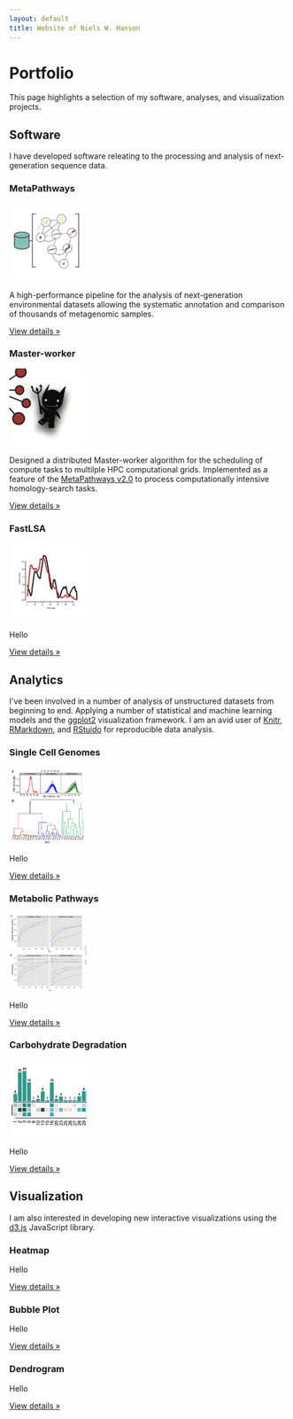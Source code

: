 ```yaml
---
layout: default
title: Website of Niels W. Hanson
---
```


# Portfolio

This page highlights a selection of my software, analyses, and visualization projects.

## Software

I have developed software releating to the processing and analysis of next-generation sequence data.

<div class="row">
<div class="col-sm-4">
<h3>MetaPathways</h3>
<img class="img-circle" src="img/mp_logo.png", alt="MetaPathways pipeline" style="width: 140px; height: 140px;">
<p>A high-performance pipeline for the analysis of next-generation environmental datasets allowing the systematic annotation and comparison of thousands of metagenomic samples.</p>
<p><a class="btn btn-default" href="https://github.com/hallamlab/metapathways" role="button">View details »</a></p>
</div>
<div class="col-sm-4">
<h3>Master-worker</h3>
<img class="img-circle" src="img/mw_logo.png", alt="MetaPathways pipeline" style="width: 140px; height: 140px;">
<p>Designed a distributed Master-worker algorithm for the scheduling of compute tasks to multilple HPC computational grids. Implemented as a feature of the <a href="http://ieeexplore.ieee.org/xpl/articleDetails.jsp?arnumber=6845516">MetaPathways v2.0</a> to process computationally intensive homology-search tasks.</p>
<p><a class="btn btn-default" href="https://github.com/hallamlab/metapathways2" role="button">View details »</a></p>
</div>
<div class="col-sm-4">
<h3>FastLSA</h3>
<img class="img-circle" src="img/lsa_logo.png", alt="MetaPathways pipeline" style="width: 140px; height: 140px;">
<p>Hello</p>
<p><a class="btn btn-default" href="#" role="button">View details »</a></p>
</div>
</div>

## Analytics

I've been involved in a number of analysis of unstructured datasets from beginning to end. Applying a number of statistical and machine learning models and the [ggplot2](http://ggplot2.org/) visualization framework. I am an avid user of  [Knitr](http://yihui.name/knitr/), [RMarkdown](http://rmarkdown.rstudio.com/), and [RStuido](http://www.rstudio.com/) for reproducible data analysis. 

<div class="row">
<div class="col-sm-4">
<h3>Single Cell Genomes</h3>
<img class="img-circle" src="img/single_logo.png", alt="Single cells" style="width: 140px; height: 140px;">
<p>Hello</p>
<p><a class="btn btn-default" href="https://github.com/nielshanson/microfluidic_single_cells" role="button">View details »</a></p>
</div>
<div class="col-sm-4">
<h3>Metabolic Pathways</h3>
<img class="img-circle" src="img/pathways_logo.png", alt="Metabolic pathways" style="width: 140px; height: 140px;">
<p>Hello</p>
<p><a class="btn btn-default" href="#" role="button">View details »</a></p>
</div>
<div class="col-sm-4">
<h3>Carbohydrate Degradation</h3>
<img class="img-circle" src="img/carbs_logo.png", alt="Carbohydrate degradation" style="width: 140px; height: 140px;">
<p>Hello</p>
<p><a class="btn btn-default" href="#" role="button">View details »</a></p>
</div>
</div>

## Visualization

I am also interested in developing new interactive visualizations using the [d3.js](http://d3js.org/) JavaScript library.

<div class="row">
<div class="col-sm-4">
<h3>Heatmap</h3>
<p>Hello</p>
<p><a class="btn btn-default" href="#" role="button">View details »</a></p>
</div>
<div class="col-sm-4">
<h3>Bubble Plot</h3>
<p>Hello</p>
<p><a class="btn btn-default" href="#" role="button">View details »</a></p>
</div>
<div class="col-sm-4">
<h3>Dendrogram</h3>
<p>Hello</p>
<p><a class="btn btn-default" href="#" role="button">View details »</a></p>
</div>
</div>
